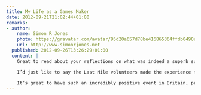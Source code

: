 ```yaml
---
title: My Life as a Games Maker
date: 2012-09-21T21:02:44+01:00
remarks:
- author:
    name: Simon R Jones
    photo: https://gravatar.com/avatar/95d20a657d78be416865364ffdb0490a
    url: http://www.simonrjones.net
  published: 2012-09-26T13:26:29+01:00
  content: |
    Great to read about your reflections on what was indeed a superb summer. My Dad was a Games Maker too (first aid) and I managed to get to a few events, mostly at the Paralympics.

    I’d just like to say the Last Mile volunteers made the experience fantastic. The energy and good vibe you all gave off before we entered the stadium was brilliant. And my 4 year old loved high-fiving as many games makers as he could meet.

    It’s great to have such an incredibly positive event in Britain, proves we don’t have to be a grumpy weather-obsessed nation all the time!
---
```

